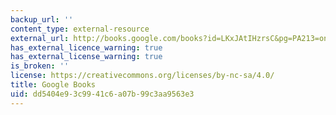 ```yaml
---
backup_url: ''
content_type: external-resource
external_url: http://books.google.com/books?id=LKxJAtIHzrsC&pg=PA213=onepage
has_external_licence_warning: true
has_external_license_warning: true
is_broken: ''
license: https://creativecommons.org/licenses/by-nc-sa/4.0/
title: Google Books
uid: dd5404e9-3c99-41c6-a07b-99c3aa9563e3
---
```

